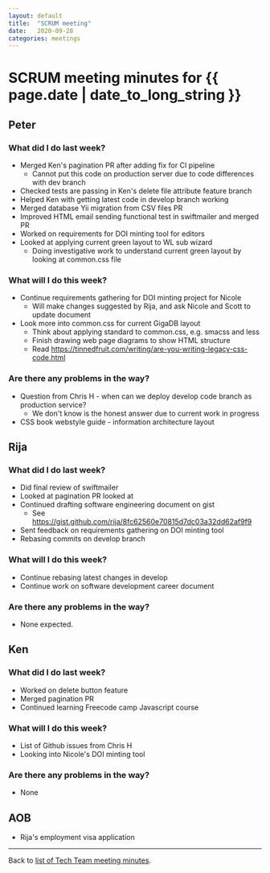 ```yaml
---
layout: default
title:  "SCRUM meeting"
date:   2020-09-28
categories: meetings
---
```

# SCRUM meeting minutes for {{ page.date | date_to_long_string }}

## Peter

### What did I do last week?
* Merged Ken's pagination PR after adding fix for CI pipeline
    * Cannot put this code on production server due to code differences with dev 
      branch
* Checked tests are passing in Ken's delete file attribute feature branch
* Helped Ken with getting latest code in develop branch working
* Merged database Yii migration from CSV files PR
* Improved HTML email sending functional test in swiftmailer and merged PR
* Worked on requirements for DOI minting tool for editors
* Looked at applying current green layout to WL sub wizard
    * Doing investigative work to understand current green layout by looking at 
      common.css file

### What will I do this week?
* Continue requirements gathering for DOI minting project for Nicole
    * Will make changes suggested by Rija, and ask Nicole and Scott to update 
      document
* Look more into common.css for current GigaDB layout
    * Think about applying standard to common.css, e.g. smacss and less
    * Finish drawing web page diagrams to show HTML structure
    * Read https://tinnedfruit.com/writing/are-you-writing-legacy-css-code.html 

### Are there any problems in the way?
* Question from Chris H - when can we deploy develop code branch as production 
  service?
    * We don't know is the honest answer due to current work in progress
* CSS book webstyle guide - information architecture layout

## Rija

### What did I do last week?
* Did final review of swiftmailer 
* Looked at pagination PR looked at
* Continued drafting software engineering document on gist
    * See https://gist.github.com/rija/8fc62560e70815d7dc03a32dd62af9f9
* Sent feedback on requirements gathering on DOI minting tool
* Rebasing commits on develop branch

### What will I do this week?
* Continue rebasing latest changes in develop
* Continue work on software development career document


### Are there any problems in the way?
* None expected.

## Ken

### What did I do last week?
* Worked on delete button feature
* Merged pagination PR
* Continued learning Freecode camp Javascript course

### What will I do this week?
* List of Github issues from Chris H
* Looking into Nicole's DOI minting tool


### Are there any problems in the way?
* None


## AOB

* Rija's employment visa application

<hr>

Back to [list of Tech Team meeting minutes][scrum-meetings].

[scrum-meetings]: /techteam/index.html
